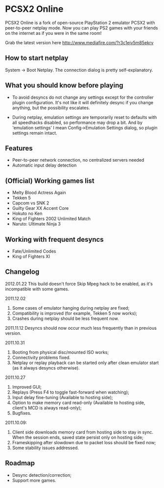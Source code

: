 PCSX2 Online
============

PCSX2 Online is a fork of open-source PlayStation 2 emulator PCSX2 with peer-to-peer netplay mode. Now you can play PS2 games with your friends on the internet as if you were in the same room!

Grab the latest version here http://www.mediafire.com/?r3c1ejv5m85ekrv

How to start netplay
--------------------

System -> Boot Netplay. The connection dialog is pretty self-explanatory.

What you should know before playing
-----------------------------------

* To avoid desyncs do not change any settings except for the controller plugin configuration. It's not like it will definitely desync if you change anything, but the possibility escalates.

* During netplay, emulation settings are temporarily reset to defaults with all speedhacks disabled, so performance may drop a bit. And by 'emulation settings' I mean Config->Emulation Settings dialog, so plugin settings remain intact.

Features
--------

* Peer-to-peer network connection, no centralized servers needed
* Automatic input delay detection

(Official) Working games list
-------------------------------

* Melty Blood Actress Again
* Tekken 5
* Capcom vs SNK 2
* Guilty Gear XX Accent Core
* Hokuto no Ken
* King of Fighters 2002 Unlimited Match
* Naruto: Ultimate Ninja 3

Working with frequent desyncs
-----------------------------

* Fate/Unlimited Codes
* King of Fighters XI

Changelog
---------
2012.01.22
This build doesn't force Skip Mpeg hack to be enabled, as it's incompatible with some games.

2011.12.02
1. Some cases of emulator hanging during netplay are fixed;
2. Compatibility is improved (for example, Tekken 5 now works);
3. Crashes during netplay should be less frequent now.

2011.11.12
Desyncs should now occur much less frequently than in previous version.

2011.10.31
1. Booting from physical disc/mounted ISO works;
2. Connectivity problems fixed.
3. Netplay or replay playback can be started only after clean emulator start (as it always desyncs otherwise).

2011.10.27
1. Improved GUI;
2. Replays (Press F4 to toggle fast-forward when watching);
3. Input delay fine-tuning (Available to hosting side);
4. Option to make memory card read-only (Available to hosting side, client's MCD is always read-only);
5. Bugfixes.

2011.10.09:
1. Client side downloads memory card from hosting side to stay in sync. When the session ends, saved state persist only on hosting side;
2. Frameskipping after slowdown due to packet loss should be fixed now;
3. Some stability issues addressed.

Roadmap
-------
* Desync detection/correction;
* Support more games.

